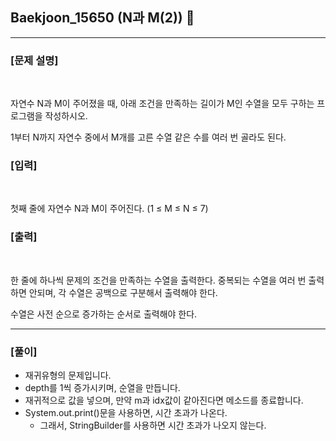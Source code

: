 ## Baekjoon_15650 (N과 M(2)) 🚀
___


### **[문제 설명]**
<br>

자연수 N과 M이 주어졌을 때, 아래 조건을 만족하는 길이가 M인 수열을 모두 구하는 프로그램을 작성하시오.

1부터 N까지 자연수 중에서 M개를 고른 수열
같은 수를 여러 번 골라도 된다.

### **[입력]**
<br>

첫째 줄에 자연수 N과 M이 주어진다. (1 ≤ M ≤ N ≤ 7)

### **[출력]**
<br>

한 줄에 하나씩 문제의 조건을 만족하는 수열을 출력한다. 중복되는 수열을 여러 번 출력하면 안되며, 각 수열은 공백으로 구분해서 출력해야 한다.

수열은 사전 순으로 증가하는 순서로 출력해야 한다.

___


### **[풀이]**

- 재귀유형의 문제입니다.
- depth를 1씩 증가시키며, 순열을 만듭니다.
- 재귀적으로 값을 넣으며, 만약 m과 idx값이 같아진다면 메소드를 종료합니다.
- System.out.print()문을 사용하면, 시간 초과가 나온다.
  - 그래서, StringBuilder를 사용하면 시간 초과가 나오지 않는다. 
